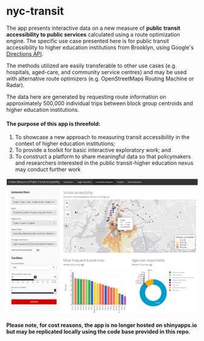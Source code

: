 # nyc-transit

The app presents interactive data on a new measure of **public transit accessibility to public services** calculated using a route optimization engine. The specific use case presented here is for public transit accessibility to higher education institutions from Brooklyn, using Google's [Directions API](https://developers.google.com/maps/documentation/directions/overview). 

The methods utilized are easily transferable to other use cases (e.g. hospitals, aged-care, and community service centres) and may be used with alternative route optimizers (e.g. OpenStreetMaps Routing Machine or Radar). 

The data here are generated by requesting route information on approximately 500,000 individual trips between block group centroids and higher education institutions.

#### The purpose of this app is threefold:

1) To showcase a new approach to measuring transit accessibility in the context of higher education institutions;
2) To provide a toolkit for basic interactive exploratory work; and
3) To construct a platform to share meaningful data so that policymakers and researchers interested in the public transit-higher education nexus may conduct further work

![image-20221231071845169](https://github.com/ltk2118/nyc-transit/blob/main/app-screen.png)

#### Please note, for cost reasons, the app is no longer hosted on shinyapps.io but may be replicated locally using the code base provided in this repo.
